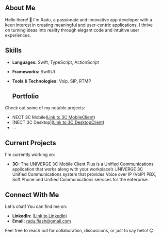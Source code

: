 <!--
**radubirsan/radubirsan** is a ✨ _special_ ✨ repository because its `README.md` (this file) appears on your GitHub profile.

Here are some ideas to get you started:

- 🔭 I’m currently working on ...
- 🌱 I’m currently learning ...
- 👯 I’m looking to collaborate on ...
- 🤔 I’m looking for help with ...
- 💬 Ask me about ...
- 📫 How to reach me: ...
- 😄 Pronouns: ...
- ⚡ Fun fact: ...
-->


## About Me

Hello there! 👋 I'm Radu, a passionate and innovative app developer with a keen interest in creating meaningful and user-centric applications. I thrive on turning ideas into reality through elegant code and intuitive user experiences.

## Skills

- **Languages:** Swift, TypeScript, ActionScript
- **Frameworks:** SwiftUI
- **Tools & Technologies:** Voip, SIP, RTMP

  ## Portfolio

Check out some of my notable projects:

- NECT 3C Mobile([Link to 3C MobileClient](https://apps.apple.com/ec/app/univerge-3c-mobile-client-plus/id1552123885?l=en))
- [NECT 3C Desktop]([Link to 3C DesktopClient](https://th.nec.com/en_TH/product/telephony/u3c/ucclient.html))
- ...

## Current Projects

I'm currently working on:

- **3C:** The UNIVERGE 3C Mobile Client Plus is a Unified Communications application that works along with your workplace’s UNIVERGE 3C Unified Communications system that provides Voice over IP (VoIP) PBX, Soft Phone and Unified Communications services for the enterprise.


## Connect With Me

Let's chat! You can find me on:

- **LinkedIn:** ([Link to LinkedIn](https://www.linkedin.com/in/birsan-radu/))
- **Email:** radu.flash@gmail.com

Feel free to reach out for collaboration, discussions, or just to say hello! 😊



